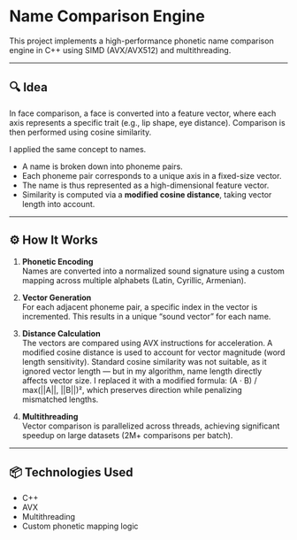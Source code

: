 # Name Comparison Engine

This project implements a high-performance phonetic name comparison engine in C++ using SIMD (AVX/AVX512) and multithreading.  

---

## 🔍 Idea

In face comparison, a face is converted into a feature vector, where each axis represents a specific trait (e.g., lip shape, eye distance). Comparison is then performed using cosine similarity.

I applied the same concept to names.

- A name is broken down into phoneme pairs.
- Each phoneme pair corresponds to a unique axis in a fixed-size vector.
- The name is thus represented as a high-dimensional feature vector.
- Similarity is computed via a **modified cosine distance**, taking vector length into account.

---

## ⚙️ How It Works

1. **Phonetic Encoding**  
   Names are converted into a normalized sound signature using a custom mapping across multiple alphabets (Latin, Cyrillic, Armenian).

2. **Vector Generation**  
   For each adjacent phoneme pair, a specific index in the vector is incremented. This results in a unique “sound vector” for each name.

3. **Distance Calculation**  
   The vectors are compared using AVX instructions for acceleration. A modified cosine distance is used to account for vector magnitude (word length sensitivity).
   Standard cosine similarity was not suitable, as it ignored vector length — but in my algorithm, name length directly affects vector size. I replaced it with a modified formula:
   (A · B) / max(||A||, ||B||)²,
   which preserves direction while penalizing mismatched lengths.

5. **Multithreading**  
   Vector comparison is parallelized across threads, achieving significant speedup on large datasets (2M+ comparisons per batch).

---


## 📦 Technologies Used

- C++
- AVX
- Multithreading
- Custom phonetic mapping logic
